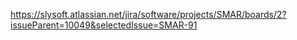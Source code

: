 https://slysoft.atlassian.net/jira/software/projects/SMAR/boards/2?issueParent=10049&selectedIssue=SMAR-91
